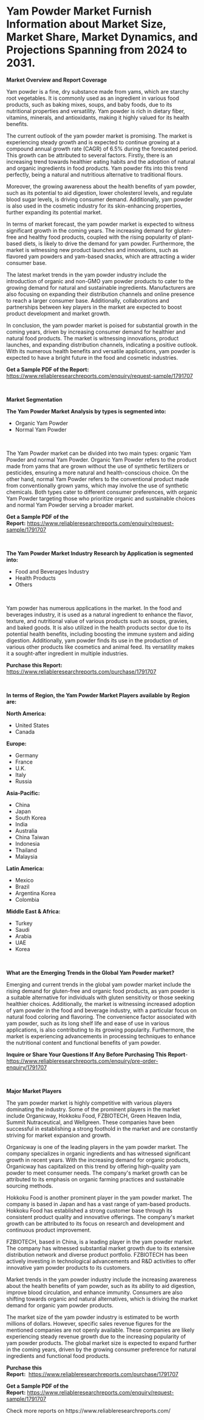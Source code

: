 <p><h1>Yam Powder Market Furnish Information about Market Size, Market Share, Market Dynamics, and Projections Spanning from 2024 to 2031.</h1></p><p><strong>Market Overview and Report Coverage</strong></p>
<p><p>Yam powder is a fine, dry substance made from yams, which are starchy root vegetables. It is commonly used as an ingredient in various food products, such as baking mixes, soups, and baby foods, due to its nutritional properties and versatility. Yam powder is rich in dietary fiber, vitamins, minerals, and antioxidants, making it highly valued for its health benefits.</p><p>The current outlook of the yam powder market is promising. The market is experiencing steady growth and is expected to continue growing at a compound annual growth rate (CAGR) of 6.5% during the forecasted period. This growth can be attributed to several factors. Firstly, there is an increasing trend towards healthier eating habits and the adoption of natural and organic ingredients in food products. Yam powder fits into this trend perfectly, being a natural and nutritious alternative to traditional flours.</p><p>Moreover, the growing awareness about the health benefits of yam powder, such as its potential to aid digestion, lower cholesterol levels, and regulate blood sugar levels, is driving consumer demand. Additionally, yam powder is also used in the cosmetic industry for its skin-enhancing properties, further expanding its potential market.</p><p>In terms of market forecast, the yam powder market is expected to witness significant growth in the coming years. The increasing demand for gluten-free and healthy food products, coupled with the rising popularity of plant-based diets, is likely to drive the demand for yam powder. Furthermore, the market is witnessing new product launches and innovations, such as flavored yam powders and yam-based snacks, which are attracting a wider consumer base.</p><p>The latest market trends in the yam powder industry include the introduction of organic and non-GMO yam powder products to cater to the growing demand for natural and sustainable ingredients. Manufacturers are also focusing on expanding their distribution channels and online presence to reach a larger consumer base. Additionally, collaborations and partnerships between key players in the market are expected to boost product development and market growth.</p><p>In conclusion, the yam powder market is poised for substantial growth in the coming years, driven by increasing consumer demand for healthier and natural food products. The market is witnessing innovations, product launches, and expanding distribution channels, indicating a positive outlook. With its numerous health benefits and versatile applications, yam powder is expected to have a bright future in the food and cosmetic industries.</p></p>
<p><strong>Get a Sample PDF of the Report:</strong> <a href="https://www.reliableresearchreports.com/enquiry/request-sample/1791707">https://www.reliableresearchreports.com/enquiry/request-sample/1791707</a></p>
<p>&nbsp;</p>
<p><strong>Market Segmentation</strong></p>
<p><strong>The Yam Powder Market Analysis by types is segmented into:</strong></p>
<p><ul><li>Organic Yam Powder</li><li>Normal Yam Powder</li></ul></p>
<p>&nbsp;</p>
<p><p>The Yam Powder market can be divided into two main types: organic Yam Powder and normal Yam Powder. Organic Yam Powder refers to the product made from yams that are grown without the use of synthetic fertilizers or pesticides, ensuring a more natural and health-conscious choice. On the other hand, normal Yam Powder refers to the conventional product made from conventionally grown yams, which may involve the use of synthetic chemicals. Both types cater to different consumer preferences, with organic Yam Powder targeting those who prioritize organic and sustainable choices and normal Yam Powder serving a broader market.</p></p>
<p><strong>Get a Sample PDF of the Report:</strong>&nbsp;<a href="https://www.reliableresearchreports.com/enquiry/request-sample/1791707">https://www.reliableresearchreports.com/enquiry/request-sample/1791707</a></p>
<p>&nbsp;</p>
<p><strong>The Yam Powder Market Industry Research by Application is segmented into:</strong></p>
<p><ul><li>Food and Beverages Industry</li><li>Health Products</li><li>Others</li></ul></p>
<p>&nbsp;</p>
<p><p>Yam powder has numerous applications in the market. In the food and beverages industry, it is used as a natural ingredient to enhance the flavor, texture, and nutritional value of various products such as soups, gravies, and baked goods. It is also utilized in the health products sector due to its potential health benefits, including boosting the immune system and aiding digestion. Additionally, yam powder finds its use in the production of various other products like cosmetics and animal feed. Its versatility makes it a sought-after ingredient in multiple industries.</p></p>
<p><strong>Purchase this Report:</strong>&nbsp; <a href="https://www.reliableresearchreports.com/purchase/1791707">https://www.reliableresearchreports.com/purchase/1791707</a></p>
<p>&nbsp;</p>
<p><strong>In terms of Region, the Yam Powder Market Players available by Region are:</strong></p>
<p>
    <p> <strong> North America: </strong>
        <ul>
            <li>United States</li>
            <li>Canada</li>
        </ul>
        </p> 
    <p> <strong> Europe: </strong>
        <ul>
            <li>Germany</li>
            <li>France</li>
            <li>U.K.</li>
            <li>Italy</li>
            <li>Russia</li>
        </ul>
        </p> 
    <p> <strong> Asia-Pacific: </strong>
        <ul>
            <li>China</li>
            <li>Japan</li>
            <li>South Korea</li>
            <li>India</li>
            <li>Australia</li>
            <li>China Taiwan</li>
            <li>Indonesia</li>
            <li>Thailand</li>
            <li>Malaysia</li>
        </ul>
        </p> 
    <p> <strong> Latin America: </strong>
        <ul>
            <li>Mexico</li>
            <li>Brazil</li>
            <li>Argentina Korea</li>
            <li>Colombia</li>
        </ul>
        </p> 
    <p> <strong> Middle East & Africa: </strong>
        <ul>
            <li>Turkey</li>
            <li>Saudi</li>
            <li>Arabia</li>
            <li>UAE</li>
            <li>Korea</li>
        </ul>
    </p>
    </p>
<p>&nbsp;</p>
<p><strong>What are the Emerging Trends in the Global Yam Powder market?</strong></p>
<p><p>Emerging and current trends in the global yam powder market include the rising demand for gluten-free and organic food products, as yam powder is a suitable alternative for individuals with gluten sensitivity or those seeking healthier choices. Additionally, the market is witnessing increased adoption of yam powder in the food and beverage industry, with a particular focus on natural food coloring and flavoring. The convenience factor associated with yam powder, such as its long shelf life and ease of use in various applications, is also contributing to its growing popularity. Furthermore, the market is experiencing advancements in processing techniques to enhance the nutritional content and functional benefits of yam powder.</p></p>
<p><strong>Inquire or Share Your Questions If Any Before Purchasing This Report</strong>- <a href="https://www.reliableresearchreports.com/enquiry/pre-order-enquiry/1791707">https://www.reliableresearchreports.com/enquiry/pre-order-enquiry/1791707</a></p>
<p>&nbsp;</p>
<p><strong>Major Market Players</strong></p>
<p><p>The yam powder market is highly competitive with various players dominating the industry. Some of the prominent players in the market include Organicway, Hokkoku Food, FZBIOTECH, Green Heaven India, Summit Nutraceutical, and Wellgreen. These companies have been successful in establishing a strong foothold in the market and are constantly striving for market expansion and growth.</p><p>Organicway is one of the leading players in the yam powder market. The company specializes in organic ingredients and has witnessed significant growth in recent years. With the increasing demand for organic products, Organicway has capitalized on this trend by offering high-quality yam powder to meet consumer needs. The company's market growth can be attributed to its emphasis on organic farming practices and sustainable sourcing methods.</p><p>Hokkoku Food is another prominent player in the yam powder market. The company is based in Japan and has a vast range of yam-based products. Hokkoku Food has established a strong customer base through its consistent product quality and innovative offerings. The company's market growth can be attributed to its focus on research and development and continuous product improvement.</p><p>FZBIOTECH, based in China, is a leading player in the yam powder market. The company has witnessed substantial market growth due to its extensive distribution network and diverse product portfolio. FZBIOTECH has been actively investing in technological advancements and R&D activities to offer innovative yam powder products to its customers.</p><p>Market trends in the yam powder industry include the increasing awareness about the health benefits of yam powder, such as its ability to aid digestion, improve blood circulation, and enhance immunity. Consumers are also shifting towards organic and natural alternatives, which is driving the market demand for organic yam powder products.</p><p>The market size of the yam powder industry is estimated to be worth millions of dollars. However, specific sales revenue figures for the mentioned companies are not openly available. These companies are likely experiencing steady revenue growth due to the increasing popularity of yam powder products. The global market size is expected to expand further in the coming years, driven by the growing consumer preference for natural ingredients and functional food products.</p></p>
<p><strong>Purchase this Report:</strong>&nbsp;&nbsp;<a href="https://www.reliableresearchreports.com/purchase/1791707">https://www.reliableresearchreports.com/purchase/1791707</a></p>
<p></p>
<p><strong>Get a Sample PDF of the Report:</strong>&nbsp;<a href="https://www.reliableresearchreports.com/enquiry/request-sample/1791707">https://www.reliableresearchreports.com/enquiry/request-sample/1791707</a></p>
<p>Check more reports on https://www.reliableresearchreports.com/</p>